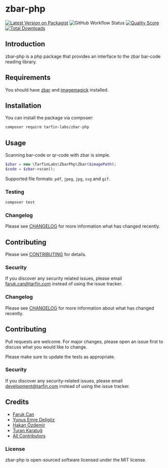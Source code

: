 # zbar-php

[![Latest Version on Packagist](https://img.shields.io/packagist/v/tarfin-labs/zbar-php.svg?style=flat-square)](https://packagist.org/packages/tarfin-labs/zbar-php)
![GitHub Workflow Status](https://img.shields.io/github/workflow/status/tarfin-labs/zbar-php/tests?label=tests)
[![Quality Score](https://img.shields.io/scrutinizer/g/tarfin-labs/zbar-php.svg?style=flat-square)](https://scrutinizer-ci.com/g/tarfin-labs/zbar-php)
[![Total Downloads](https://img.shields.io/packagist/dt/tarfin-labs/zbar-php.svg?style=flat-square)](https://packagist.org/packages/tarfin-labs/zbar-php)

## Introduction
zbar-php is a php package that provides an interface to the zbar bar-code reading library.

## Requirements

You should have [zbar](http://zbar.sourceforge.net/) and [imagemagick](https://imagemagick.org/) installed.

## Installation

You can install the package via composer:

```bash
composer require tarfin-labs/zbar-php
```

## Usage

Scanning bar-code or qr-code with zbar is simple.

``` php
$zbar = new \TarfinLabs\ZbarPhp\Zbar($imagePath);
$code = $zbar->scan();
```

Supported file formats: `pdf`, `jpeg`, `jpg`, `svg` and `gif`.

### Testing

``` bash
composer test
```

### Changelog

Please see [CHANGELOG](CHANGELOG.md) for more information what has changed recently.

## Contributing

Please see [CONTRIBUTING](CONTRIBUTING.md) for details.

### Security

If you discover any security related issues, please email faruk.can@tarfin.com instead of using the issue tracker.

### Changelog

Please see [CHANGELOG](CHANGELOG.md) for more information about what has changed recently.

## Contributing

Pull requests are welcome. For major changes, please open an issue first to discuss what you would like to change.

Please make sure to update the tests as appropriate.

### Security

If you discover any security-related issues, please email development@tarfin.com instead of using the issue tracker.

## Credits

- [Faruk Can](https://github.com/frkcn)
- [Yunus Emre Deligöz](https://github.com/deligoez)
- [Hakan Özdemir](https://github.com/hozdemir)
- [Turan Karatuğ](https://github.com/tkaratug)
- [All Contributors](../../contributors)

### License
zbar-php is open-sourced software licensed under the MIT license.
